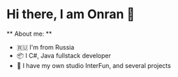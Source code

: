 # Hi there, I am Onran 👋
** About me: **
- 🇷🇺 I'm from Russia
- 📦 I C#, Java fullstack developer
- 🎩 I have my own studio InterFun, and several projects
